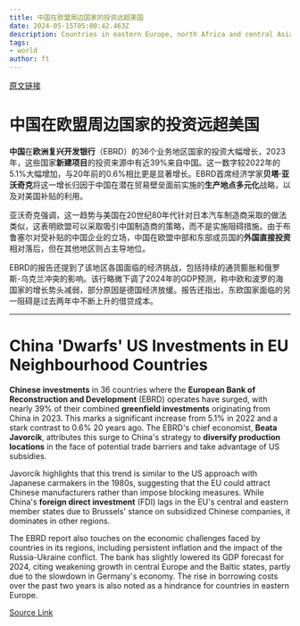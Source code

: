 ```yaml
---
title: 中国在欧盟周边国家的投资远超美国
date: 2024-05-15T05:00:42.463Z
description: Countries in eastern Europe, north Africa and central Asia receive more funding from Beijing, EBRD says
tags: 
- world
author: ft
---
```


[原文链接](https://ft.com/content/bf9132d1-09c7-4604-b972-043f44812eaa)

# 中国在欧盟周边国家的投资远超美国 

**中国**在**欧洲复兴开发银行**（EBRD）的36个业务地区国家的投资大幅增长，2023年，这些国家**新建项目**的投资来源中有近39%来自中国。这一数字较2022年的5.1%大幅增加，与20年前的0.6%相比更是显著增长。EBRD首席经济学家**贝塔·亚沃奇克**将这一增长归因于中国在潜在贸易壁垒面前实施的**生产地点多元化**战略，以及对美国补贴的利用。 

亚沃奇克强调，这一趋势与美国在20世纪80年代针对日本汽车制造商采取的做法类似，这表明欧盟可以采取吸引中国制造商的策略，而不是实施阻碍措施。由于布鲁塞尔对受补贴的中国企业的立场，中国在欧盟中部和东部成员国的**外国直接投资**相对落后，但在其他地区则占主导地位。 

EBRD的报告还提到了该地区各国面临的经济挑战，包括持续的通货膨胀和俄罗斯-乌克兰冲突的影响。该行略微下调了2024年的GDP预测，称中欧和波罗的海国家的增长势头减弱，部分原因是德国经济放缓。报告还指出，东欧国家面临的另一阻碍是过去两年中不断上升的借贷成本。

---

# China 'Dwarfs' US Investments in EU Neighbourhood Countries 

**Chinese investments** in 36 countries where the **European Bank of Reconstruction and Development** (EBRD) operates have surged, with nearly 39% of their combined **greenfield investments** originating from China in 2023. This marks a significant increase from 5.1% in 2022 and a stark contrast to 0.6% 20 years ago. The EBRD's chief economist, **Beata Javorcik**, attributes this surge to China's strategy to **diversify production locations** in the face of potential trade barriers and take advantage of US subsidies. 

Javorcik highlights that this trend is similar to the US approach with Japanese carmakers in the 1980s, suggesting that the EU could attract Chinese manufacturers rather than impose blocking measures. While China's **foreign direct investment** (FDI) lags in the EU's central and eastern member states due to Brussels' stance on subsidized Chinese companies, it dominates in other regions. 

The EBRD report also touches on the economic challenges faced by countries in its regions, including persistent inflation and the impact of the Russia-Ukraine conflict. The bank has slightly lowered its GDP forecast for 2024, citing weakening growth in central Europe and the Baltic states, partly due to the slowdown in Germany's economy. The rise in borrowing costs over the past two years is also noted as a hindrance for countries in eastern Europe.

[Source Link](https://ft.com/content/bf9132d1-09c7-4604-b972-043f44812eaa)

